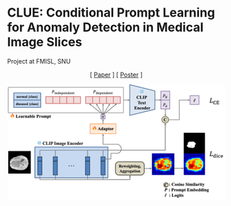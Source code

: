 # CLUE: Conditional Prompt Learning for Anomaly Detection in Medical Image Slices
Project at FMISL, SNU

<center>

[ [Paper](https://github.com/kdh-yu/CLUE/tree/main/files/Paper_imed.pdf) ]
[ [Poster]((https://github.com/kdh-yu/CLUE/tree/main/files/Poster_DohoonKim.pdf)) ]

</center>

![img](./imgs/pipeline.png)